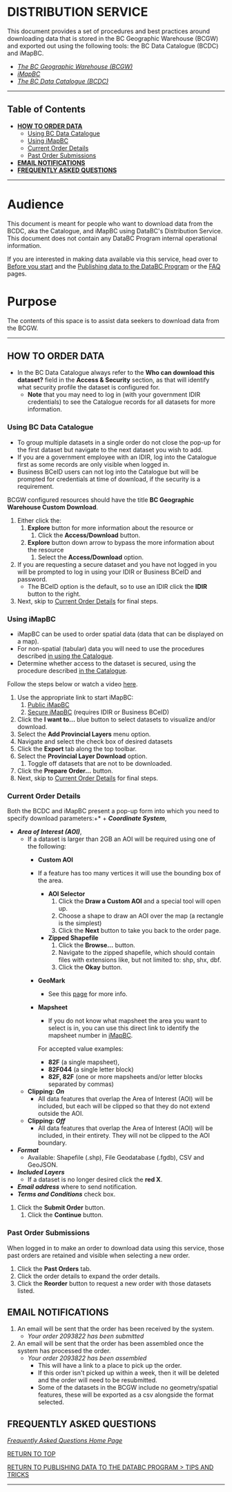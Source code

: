 # DISTRIBUTION SERVICE

This document provides a set of procedures and best practices around downloading data that is stored in the BC Geographic Warehouse (BCGW) and exported out using the following tools: the BC Data Catalogue (BCDC) and iMapBC.

+ [_The BC Geographic Warehouse (BCGW)_](https://www2.gov.bc.ca/gov/content?id=18B291A12B4F42EA98169892F4B46D61)
+ [_iMapBC_](https://maps.gov.bc.ca/ess/hm/imap4m/?)
+ [_The BC Data Catalogue (BCDC)_](https://catalogue.data.gov.bc.ca)

-----------------------
## Table of Contents
+ [**HOW TO ORDER DATA**](#HOW-TO-ORDER-DATA)
	+ [Using BC Data Catalogue](#Using-BC-Data-Catalogue)
	+ [Using iMapBC](#Using-iMapBC)
	+ [Current Order Details](#Current-Order-Details)
    + [Past Order Submissions](#Past-Order-Submissions)
+ [**EMAIL NOTIFICATIONS**](#EMAIL-NOTIFICATIONS)
+ [**FREQUENTLY ASKED QUESTIONS**](#FREQUENTLY-ASKED-QUESTIONS)
-----------------------

# Audience

This document is meant for people who want to download data from the BCDC, aka the Catalogue, and iMapBC using DataBC's Distribution Service. This document does not contain any DataBC Program internal operational information.

If you are interested in making data available via this service, head over to [Before you start](pages/before_you_start.md#before-you-start) and the [Publishing data to the DataBC Program](pages/publishing-data-to-the-databc-program.md) or the [FAQ](pages/faq.md#Downloading-data-from-the-BC-Geographic-Warehouse) pages.

# Purpose

The contents of this space is to assist data seekers to download data from the BCGW.

-----------------------------------------------------------

## HOW TO ORDER DATA
+ In the BC Data Catalogue always refer to the **Who can download this dataset?** field in the **Access & Security** section, as that will identify what security profile the dataset is configured for.
    + **Note** that you may need to log in (with your government IDIR credentials) to see the Catalogue records for all datasets for more information.

### Using BC Data Catalogue
+ To group multiple datasets in a single order do not close the pop-up for the first dataset but navigate to the next dataset you wish to add.
+ If you are a government employee with an IDIR, log into the Catalogue first as some records are only visible when logged in.
+ Business BCeID users can not log into the Catalogue but will be prompted for credentials at time of download, if the security is a requirement.

BCGW configured resources should have the title **BC Geographic Warehouse Custom Download**.
1. Either click the:
    1. **Explore** button for more information about the resource or
        1. Click the **Access/Download** button.
    1. **Explore** button down arrow to bypass the more information about the resource
        1. Select the **Access/Download** option.
1. If you are requesting a secure dataset and you have not logged in you will be prompted to log in using your IDIR or Business BCeID and password.
    + The BCeID option is the default, so to use an IDIR click the **IDIR** button to the right.
1. Next, skip to [Current Order Details](#Current-Order-Details) for final steps.

### Using iMapBC
+ iMapBC can be used to order spatial data (data that can be displayed on a map). 
+ For non-spatial (tabular) data you will need to use the procedures described [in using the Catalogue](#how-to-order-data-using-the-bc-data-catalogue).
+ Determine whether access to the dataset is secured, using the procedure described [in the Catalogue](#how-to-order-data).

Follow the steps below or watch a video [here](https://www.youtube.com/watch?v=kkui5GQzB3E).
1. Use the appropriate link to start iMapBC:
   1. [Public iMapBC](https://maps.gov.bc.ca/ess/hm/imap4m/)
   2. [Secure iMapBC](https://arcmaps.gov.bc.ca/ess/hm/imap4m/) (requires IDIR or Business BCeID)
1. Click the **I want to...** blue button to select datasets to visualize and/or download.
1. Select the **Add Provincial Layers** menu option.
1. Navigate and select the check box of desired datasets
1. Click the **Export** tab along the top toolbar.
1. Select the **Provincial Layer Download** option.
    1. Toggle off datasets that are not to be downloaded.
1. Click the **Prepare Order...** button. 
1. Next, skip to [Current Order Details](#Current-Order-Details) for final steps.

### Current Order Details

Both the BCDC and iMapBC present a pop-up form into which you need to specify download parameters:+* + ***Coordinate System***, 
+ ***Area of Interest (AOI)***,
    + If a dataset is larger than 2GB an AOI will be required using one of the following:
        + **Custom AOI**
        + If a feature has too many vertices it will use the bounding box of the area.
            + **AOI Selector**
                1. Click the **Draw a Custom AOI** and a special tool will open up.
                1. Choose a shape to draw an AOI over the map (a rectangle is the simplest)
                1. Click the **Next** button to take you back to the order page.
            + **Zipped Shapefile**
                1. Click the **Browse...** button.
                1. Navigate to the zipped shapefile, which should contain files with extensions like, but not limited to: shp, shx, dbf.
                1. Click the **Okay** button.
        + **GeoMark**
            + See this [page](https://www2.gov.bc.ca/gov/content?id=F6BAF45131954020BCFD2EBCC456F084) for more info.
        + **Mapsheet**
            + If you do not know what mapsheet the area you want to select is in, you can use this direct link to identify the mapsheet number in [iMapBC](https://maps.gov.bc.ca/ess/hm/imap4m/?catalogLayers=667,668). 

            For accepted value examples:
            + **82F** (a single mapsheet), 
            + **82F044** (a single letter block)
            + **82F, 82F** (one or more mapsheets and/or letter blocks separated by commas)
    + **Clipping: _On_**
        + All data features that overlap the Area of Interest (AOI) will be included, but each will be clipped so that they do not extend outside the AOI.
    + **Clipping: _Off_**
        + All data features that overlap the Area of Interest (AOI) will be included, in their entirety. They will not be clipped to the AOI boundary.
+ ***Format***
    + Available: Shapefile (.shp), File Geodatabase (.fgdb), CSV and GeoJSON.
+ ***Included Layers***
    + If a dataset is no longer desired click the **red X**.
+ ***Email address*** where to send notification.
+ ***Terms and Conditions*** check box.

1. Click the **Submit Order** button.
    1. Click the **Continue** button.

### Past Order Submissions
When logged in to make an order to download data using this service, those past orders are retained and visible when selecting a new order.

1. Click the **Past Orders** tab.
1. Click the order details to expand the order details.
1. Click the **Reorder** button to request a new order with those datasets listed.

## EMAIL NOTIFICATIONS
1. An email will be sent that the order has been received by the system.
    + _Your order 2093822 has been submitted_
1. An email will be sent that the order has been assembled once the system has processed the order.
    + _Your order 2093822 has been assembled_
        + This will have a link to a place to pick up the order.
        + If this order isn't picked up within a week, then it will be deleted and the order will need to be resubmitted.
        + Some of the datasets in the BCGW include no geometry/spatial features, these will be exported as a csv alongside the format selected.


## FREQUENTLY ASKED QUESTIONS
[_Frequently Asked Questions Home Page_](pages/faq.md#PUBLISHING-METADATA-RECORDS-TO-THE-BC-DATA-CATALOGUE)

[RETURN TO TOP][1]

[RETURN TO PUBLISHING DATA TO THE DATABC PROGRAM > TIPS AND TRICKS][2]

-------------------------------------------------------

[1]: #distribution-service
[2]: ../publishing-data-to-databc.md#tips-and-tricks